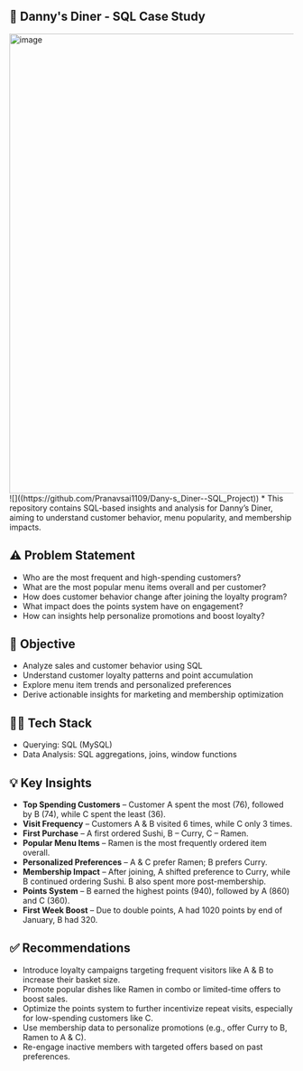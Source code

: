 ## 🍜 Danny's Diner - SQL Case Study
<img width="1443" height="814" alt="image" src="https://github.com/user-attachments/assets/6281cf1b-9c3a-43d0-96b4-ec56c629bd5e" />
![]((https://github.com/Pranavsai1109/Dany-s_Diner--SQL_Project))
* This repository contains SQL-based insights and analysis for Danny’s Diner, aiming to understand customer behavior, menu popularity, and membership impacts.

## ⚠️ Problem Statement
* Who are the most frequent and high-spending customers?
* What are the most popular menu items overall and per customer?
* How does customer behavior change after joining the loyalty program?
* What impact does the points system have on engagement?
* How can insights help personalize promotions and boost loyalty?

## 🎯 Objective
* Analyze sales and customer behavior using SQL
* Understand customer loyalty patterns and point accumulation
* Explore menu item trends and personalized preferences
* Derive actionable insights for marketing and membership optimization

## 👩‍💻 Tech Stack
* Querying: SQL (MySQL)
* Data Analysis: SQL aggregations, joins, window functions

## 💡 Key Insights
* **Top Spending Customers** – Customer A spent the most (76), followed by B (74), while C spent the least (36).
* **Visit Frequency** – Customers A & B visited 6 times, while C only 3 times.
* **First Purchase** – A first ordered Sushi, B – Curry, C – Ramen.
* **Popular Menu Items** – Ramen is the most frequently ordered item overall.
* **Personalized Preferences** – A & C prefer Ramen; B prefers Curry.
* **Membership Impact** – After joining, A shifted preference to Curry, while B continued ordering Sushi. B also spent more post-membership.
* **Points System** – B earned the highest points (940), followed by A (860) and C (360).
* **First Week Boost** – Due to double points, A had 1020 points by end of January, B had 320.

## ✅ Recommendations
* Introduce loyalty campaigns targeting frequent visitors like A & B to increase their basket size.
* Promote popular dishes like Ramen in combo or limited-time offers to boost sales.
* Optimize the points system to further incentivize repeat visits, especially for low-spending customers like C.
* Use membership data to personalize promotions (e.g., offer Curry to B, Ramen to A & C).
* Re-engage inactive members with targeted offers based on past preferences.

